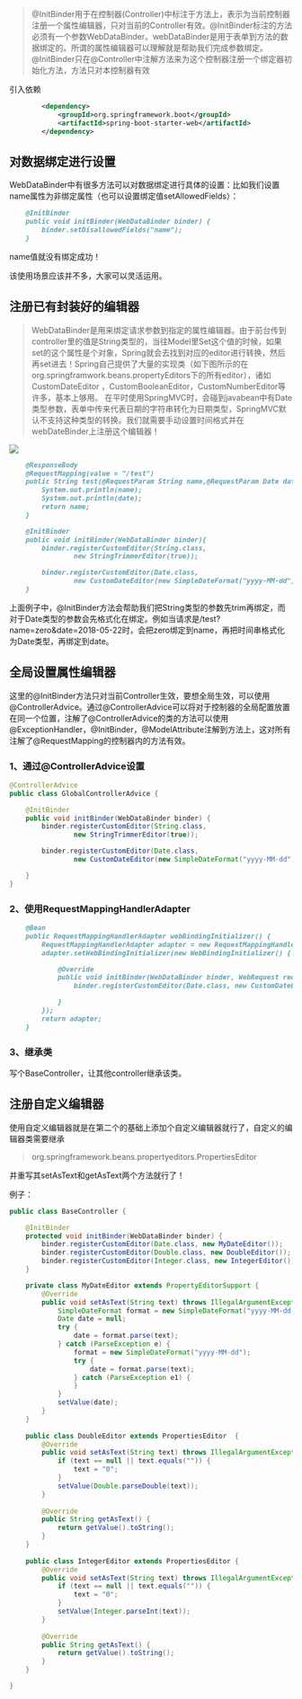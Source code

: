 > @InitBinder用于在控制器(Controller)中标注于方法上，表示为当前控制器注册一个属性编辑器，只对当前的Controller有效。@InitBinder标注的方法必须有一个参数WebDataBinder。webDataBinder是用于表单到方法的数据绑定的。所谓的属性编辑器可以理解就是帮助我们完成参数绑定。 
@InitBinder只在@Controller中注解方法来为这个控制器注册一个绑定器初始化方法，方法只对本控制器有效

引入依赖

```xml
        <dependency>
            <groupId>org.springframework.boot</groupId>
            <artifactId>spring-boot-starter-web</artifactId>
        </dependency>
```

## 对数据绑定进行设置

WebDataBinder中有很多方法可以对数据绑定进行具体的设置：比如我们设置name属性为非绑定属性（也可以设置绑定值setAllowedFields）：

```markdown
    @InitBinder
    public void initBinder(WebDataBinder binder) {
        binder.setDisallowedFields("name");
    }
```

name值就没有绑定成功！

该使用场景应该并不多，大家可以灵活运用。

## 注册已有封装好的编辑器

> WebDataBinder是用来绑定请求参数到指定的属性编辑器。由于前台传到controller里的值是String类型的，当往Model里Set这个值的时候，如果set的这个属性是个对象，Spring就会去找到对应的editor进行转换，然后再set进去！Spring自己提供了大量的实现类（如下图所示的在org.springframwork.beans.propertyEditors下的所有editor），诸如CustomDateEditor ，CustomBooleanEditor，CustomNumberEditor等许多，基本上够用。  在平时使用SpringMVC时，会碰到javabean中有Date类型参数，表单中传来代表日期的字符串转化为日期类型，SpringMVC默认不支持这种类型的转换。我们就需要手动设置时间格式并在webDateBinder上注册这个编辑器！

![](../../images/binder/binder.png)

```markdown
    @ResponseBody
    @RequestMapping(value = "/test")
    public String test(@RequestParam String name,@RequestParam Date date) throws Exception {
        System.out.println(name);
        System.out.println(date);
        return name;
    }

    @InitBinder
    public void initBinder(WebDataBinder binder){
        binder.registerCustomEditor(String.class,
                new StringTrimmerEditor(true));

        binder.registerCustomEditor(Date.class,
                new CustomDateEditor(new SimpleDateFormat("yyyy-MM-dd"), false));
    }
```

上面例子中，@InitBinder方法会帮助我们把String类型的参数先trim再绑定，而对于Date类型的参数会先格式化在绑定。例如当请求是/test?name=zero&date=2018-05-22时，会把zero绑定到name，再把时间串格式化为Date类型，再绑定到date。

## 全局设置属性编辑器

这里的@InitBinder方法只对当前Controller生效，要想全局生效，可以使用@ControllerAdvice。通过@ControllerAdvice可以将对于控制器的全局配置放置在同一个位置，注解了@ControllerAdvice的类的方法可以使用@ExceptionHandler，@InitBinder，@ModelAttribute注解到方法上，这对所有注解了@RequestMapping的控制器内的方法有效。

### 1、通过@ControllerAdvice设置

```java
@ControllerAdvice
public class GlobalControllerAdvice {

    @InitBinder
    public void initBinder(WebDataBinder binder) {
        binder.registerCustomEditor(String.class,
                new StringTrimmerEditor(true));

        binder.registerCustomEditor(Date.class,
                new CustomDateEditor(new SimpleDateFormat("yyyy-MM-dd"), false));

    }
}
```

### 2、使用RequestMappingHandlerAdapter

```markdown
    @Bean
    public RequestMappingHandlerAdapter webBindingInitializer() {
        RequestMappingHandlerAdapter adapter = new RequestMappingHandlerAdapter();
        adapter.setWebBindingInitializer(new WebBindingInitializer() {

            @Override
            public void initBinder(WebDataBinder binder, WebRequest request) {
                binder.registerCustomEditor(Date.class, new CustomDateEditor(new SimpleDateFormat("yyyy-MM-dd"), false));

            }
        });
        return adapter;
    }
```

### 3、继承类

写个BaseController，让其他controller继承该类。

## 注册自定义编辑器

使用自定义编辑器就是在第二个的基础上添加个自定义编辑器就行了，自定义的编辑器类需要继承  
> org.springframework.beans.propertyeditors.PropertiesEditor

并重写其setAsText和getAsText两个方法就行了！

例子：

```java
public class BaseController {

    @InitBinder
    protected void initBinder(WebDataBinder binder) {
        binder.registerCustomEditor(Date.class, new MyDateEditor());
        binder.registerCustomEditor(Double.class, new DoubleEditor()); 
        binder.registerCustomEditor(Integer.class, new IntegerEditor());
    }

    private class MyDateEditor extends PropertyEditorSupport {
        @Override
        public void setAsText(String text) throws IllegalArgumentException {
            SimpleDateFormat format = new SimpleDateFormat("yyyy-MM-dd HH:mm:ss");
            Date date = null;
            try {
                date = format.parse(text);
            } catch (ParseException e) {
                format = new SimpleDateFormat("yyyy-MM-dd");
                try {
                    date = format.parse(text);
                } catch (ParseException e1) {
                }
            }
            setValue(date);
        }
    }
    
    public class DoubleEditor extends PropertiesEditor  {    
        @Override    
        public void setAsText(String text) throws IllegalArgumentException {    
            if (text == null || text.equals("")) {    
                text = "0";    
            }    
            setValue(Double.parseDouble(text));    
        }    
        
        @Override    
        public String getAsText() {    
            return getValue().toString();    
        }    
    }  
    
    public class IntegerEditor extends PropertiesEditor {    
        @Override    
        public void setAsText(String text) throws IllegalArgumentException {    
            if (text == null || text.equals("")) {    
                text = "0";    
            }    
            setValue(Integer.parseInt(text));    
        }    
        
        @Override    
        public String getAsText() {    
            return getValue().toString();    
        }    
    }  

}
```